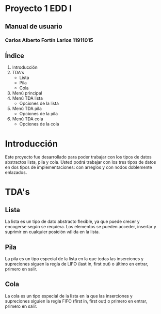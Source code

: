 # Proyecto 1 EDD I
## Manual de usuario
### Carlos Alberto Fortín Larios 11911015

## Índice

1. Introducción
2. TDA's
    - Lista
    - Pila
    - Cola
3. Menú principal
4. Menú TDA lista
    - Opciones de la lista
5. Menú TDA pila
    - Opciones de la pila
6. Menú TDA cola
    - Opciones de la cola

# Introducción
Este proyecto fue desarrollado para poder trabajar con los tipos de datos abstractos
lista, pila y cola. Usted podrá trabajar con los tres tipos de datos en dos tipos de
implementaciones: con arreglos y con nodos doblemente enlazados.

# TDA's
## Lista
La lista es un tipo de dato abstracto flexible, ya que puede crecer y encogerse según
se requiera. Los elementos se pueden acceder, insertar y suprimir en cualquier posición
válida en la lista.

## Pila
La pila es un tipo especial de la lista en la que todas las inserciones y supreciones
siguen la regla de LIFO (last in, first out) o último en entrar, primero en salir.

## Cola
La cola es un tipo especial de la lista en la que las inserciones y supreciones siguien
la regla FIFO (first in, first out) o primero en entrar, primero en salir.
